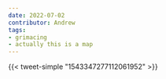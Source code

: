 ```yaml
---
date: 2022-07-02
contributor: Andrew
tags:
- grimacing
- actually this is a map
---
```


{{< tweet-simple "1543347277112061952" >}}

<!-- {< tweet user="infinitelee" id="1543347277112061952" >}} -->
